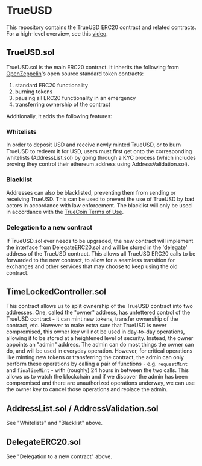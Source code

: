 # TrueUSD

This repository contains the TrueUSD ERC20 contract and related contracts. For
a high-level overview, see this [video](https://www.youtube.com/watch?v=vv6-rcjjDXM).

## TrueUSD.sol

TrueUSD.sol is the main ERC20 contract. It inherits the following from
[OpenZeppelin](https://openzeppelin.org/)'s open source standard token contracts:
 1. standard ERC20 functionality
 2. burning tokens
 3. pausing all ERC20 functionality in an emergency
 4. transferring ownership of the contract

Additionally, it adds the following features:

### Whitelists

In order to deposit USD and receive newly minted TrueUSD, or to burn TrueUSD to
redeem it for USD, users must first get onto the corresponding whitelists
(AddressList.sol) by going through a KYC process (which includes proving they
control their ethereum address using AddressValidation.sol).

### Blacklist

Addresses can also be blacklisted, preventing them from sending or receiving
TrueUSD. This can be used to prevent the use of TrueUSD by bad actors in
accordance with law enforcement. The blacklist will only be used in accordance
with the [TrueCoin Terms of Use](https://truecoin.com/terms-of-use).

### Delegation to a new contract

If TrueUSD.sol ever needs to be upgraded, the new contract will implement the
interface from DelegateERC20.sol and will be stored in the 'delegate' address
of the TrueUSD contract. This allows all TrueUSD ERC20 calls to be forwarded
to the new contract, to allow for a seamless transition for exchanges and
other services that may choose to keep using the old contract.

## TimeLockedController.sol

This contract allows us to split ownership of the TrueUSD contract into two addresses.
One, called the "owner" address, has unfettered control of the TrueUSD contract -
it can mint new tokens, transfer ownership of the contract, etc. However to make
extra sure that TrueUSD is never compromised, this owner key will not be used in
day-to-day operations, allowing it to be stored at a heightened level of security.
Instead, the owner appoints an "admin" address. The admin can do most things the
owner can do, and will be used in everyday operation. However, for critical
operations like minting new tokens or transferring the contract, the admin can
only perform these operations by calling a pair of functions - e.g. `requestMint`
and `finalizeMint` - with (roughly) 24 hours in between the two calls.
This allows us to watch the blockchain and if we discover the admin has been
compromised and there are unauthorized operations underway, we can use the owner key
to cancel those operations and replace the admin.

## AddressList.sol / AddressValidation.sol

See "Whitelists" and "Blacklist" above.

## DelegateERC20.sol

See "Delegation to a new contract" above.
